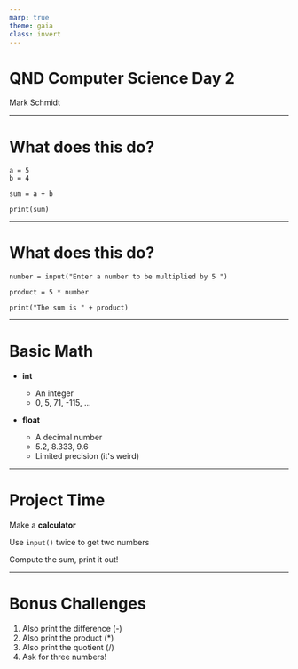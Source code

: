 ```yaml
---
marp: true
theme: gaia
class: invert
---
```


# QND Computer Science Day 2
Mark Schmidt

---

# What does this do?

```
a = 5
b = 4

sum = a + b

print(sum)
```

<!-- Should print the number 9 -->
---

# What does this do?

```
number = input("Enter a number to be multiplied by 5 ")

product = 5 * number

print("The sum is " + product)
```
<!-- Gotcha 1: fails to multiply because number is a string>
<!-- Gotcha 2: fails to run until we add str() -->
<!-- Brief aside on types -->
---

# Basic Math

- **int**
    - An integer
    - 0, 5, 71, -115, ...
- **float**
    - A decimal number
    - 5.2, 8.333, 9.6
    - Limited precision (it's weird)

    <!-- -->

---

# Project Time

Make a **calculator**

Use `input()` twice to get two numbers

Compute the sum, print it out!

--- 

# Bonus Challenges

1. Also print the difference (-)
2. Also print the product (*)
3. Also print the quotient (/)
4. Ask for three numbers!


